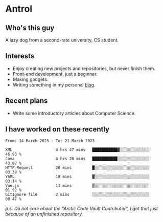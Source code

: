 # Antrol

## Who's this guy

A lazy dog from a second-rate university, CS student.

## Interests

* Enjoy creating new projects and repositories, but never finish them.
* Front-end development, just a beginner.
* Making gadgets.
* Writing something in my personal [blog](https://blog.antrol.xyz/).

## Recent plans

* Write some introductory articles about Computer Science.

<!--
* Try to develop a website for [Anime4KCPP](https://github.com/TianZerL/Anime4KCPP).
* Develop a Markdown renderer which user can customize its css, of course it is GUI-based.~~(If I could finish  it before getting bored)~~
* Work with my [teammates](https://github.com/SWJTU-Lazy-Dogs).
* Find something interests me, as a hobby after finishing my ~~boring~~ homework.
-->

## I have worked on these recently

<!--START_SECTION:waka-->

```text
From: 14 March 2023 - To: 21 March 2023

XML                   4 hrs 47 mins   ███████████▓░░░░░░░░░░░░░   46.93 %
Java                  4 hrs 28 mins   ███████████░░░░░░░░░░░░░░   43.87 %
HTTP Request          20 mins         █░░░░░░░░░░░░░░░░░░░░░░░░   03.38 %
YAML                  19 mins         ▓░░░░░░░░░░░░░░░░░░░░░░░░   03.14 %
Vue.js                11 mins         ▒░░░░░░░░░░░░░░░░░░░░░░░░   01.92 %
GitIgnore file        2 mins          ░░░░░░░░░░░░░░░░░░░░░░░░░   00.47 %
```

<!--END_SECTION:waka-->

*p.s.  Do not care about the "Arctic Code Vault Contributor", I got that just because of an unfinished repository.*

<!--
**qzmlgfj/qzmlgfj** is a ✨ _special_ ✨ repository because its `README.md` (this file) appears on your GitHub profile.

Here are some ideas to get you started:

- 🔭 I’m currently working on ...
- 🌱 I’m currently learning ...
- 👯 I’m looking to collaborate on ...
- 🤔 I’m looking for help with ...
- 💬 Ask me about ...
- 📫 How to reach me: ...
- 😄 Pronouns: ...
- ⚡ Fun fact: ...
-->
